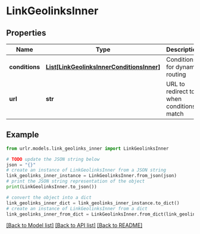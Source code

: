 # LinkGeolinksInner


## Properties

Name | Type | Description | Notes
------------ | ------------- | ------------- | -------------
**conditions** | [**List[LinkGeolinksInnerConditionsInner]**](LinkGeolinksInnerConditionsInner.md) | Conditions for dynamic routing | [optional] 
**url** | **str** | URL to redirect to when conditions match | [optional] 

## Example

```python
from urlr.models.link_geolinks_inner import LinkGeolinksInner

# TODO update the JSON string below
json = "{}"
# create an instance of LinkGeolinksInner from a JSON string
link_geolinks_inner_instance = LinkGeolinksInner.from_json(json)
# print the JSON string representation of the object
print(LinkGeolinksInner.to_json())

# convert the object into a dict
link_geolinks_inner_dict = link_geolinks_inner_instance.to_dict()
# create an instance of LinkGeolinksInner from a dict
link_geolinks_inner_from_dict = LinkGeolinksInner.from_dict(link_geolinks_inner_dict)
```
[[Back to Model list]](../README.md#documentation-for-models) [[Back to API list]](../README.md#documentation-for-api-endpoints) [[Back to README]](../README.md)



